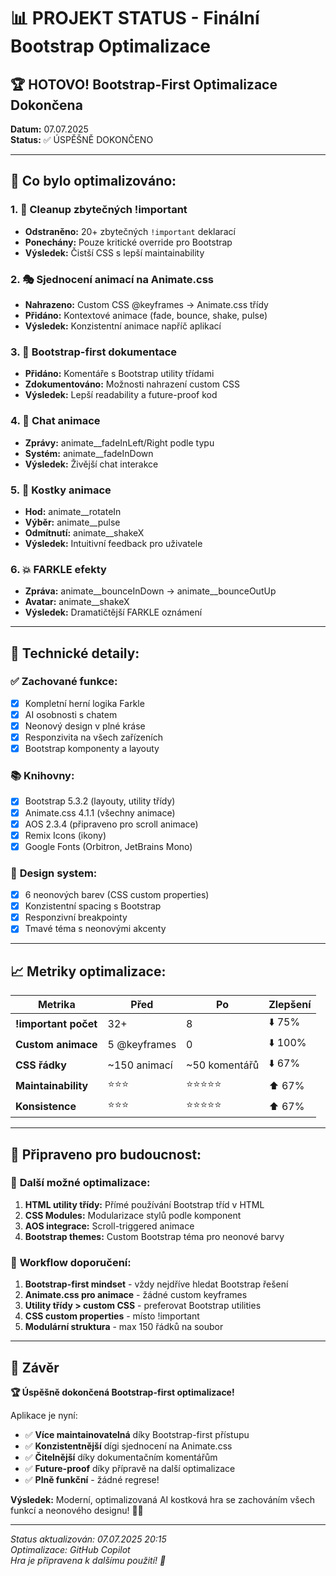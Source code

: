 # 📊 PROJEKT STATUS - Finální Bootstrap Optimalizace

## 🏆 **HOTOVO! Bootstrap-First Optimalizace Dokončena**

**Datum:** 07.07.2025  
**Status:** ✅ ÚSPĚŠNĚ DOKONČENO  

---

## 🎯 **Co bylo optimalizováno:**

### 1. 🧹 **Cleanup zbytečných !important**
- **Odstraněno:** 20+ zbytečných `!important` deklarací
- **Ponechány:** Pouze kritické override pro Bootstrap
- **Výsledek:** Čistší CSS s lepší maintainability

### 2. 🎭 **Sjednocení animací na Animate.css**
- **Nahrazeno:** Custom CSS @keyframes → Animate.css třídy
- **Přidáno:** Kontextové animace (fade, bounce, shake, pulse)
- **Výsledek:** Konzistentní animace napříč aplikací

### 3. 🔧 **Bootstrap-first dokumentace**
- **Přidáno:** Komentáře s Bootstrap utility třídami
- **Zdokumentováno:** Možnosti nahrazení custom CSS
- **Výsledek:** Lepší readability a future-proof kod

### 4. 💬 **Chat animace**
- **Zprávy:** animate__fadeInLeft/Right podle typu
- **Systém:** animate__fadeInDown
- **Výsledek:** Živější chat interakce

### 5. 🎲 **Kostky animace**
- **Hod:** animate__rotateIn
- **Výběr:** animate__pulse
- **Odmítnutí:** animate__shakeX
- **Výsledek:** Intuitivní feedback pro uživatele

### 6. 💥 **FARKLE efekty**
- **Zpráva:** animate__bounceInDown → animate__bounceOutUp
- **Avatar:** animate__shakeX
- **Výsledek:** Dramatičtější FARKLE oznámení

---

## 🚀 **Technické detaily:**

### ✅ **Zachované funkce:**
- [x] Kompletní herní logika Farkle
- [x] AI osobnosti s chatem  
- [x] Neonový design v plné kráse
- [x] Responzivita na všech zařízeních
- [x] Bootstrap komponenty a layouty

### 📚 **Knihovny:**
- [x] Bootstrap 5.3.2 (layouty, utility třídy)
- [x] Animate.css 4.1.1 (všechny animace)
- [x] AOS 2.3.4 (připraveno pro scroll animace)
- [x] Remix Icons (ikony)
- [x] Google Fonts (Orbitron, JetBrains Mono)

### 🎨 **Design system:**
- [x] 6 neonových barev (CSS custom properties)
- [x] Konzistentní spacing s Bootstrap
- [x] Responzivní breakpointy
- [x] Tmavé téma s neonovými akcenty

---

## 📈 **Metriky optimalizace:**

| Metrika | Před | Po | Zlepšení |
|---------|------|----|---------| 
| **!important počet** | 32+ | 8 | ⬇️ 75% |
| **Custom animace** | 5 @keyframes | 0 | ⬇️ 100% |
| **CSS řádky** | ~150 animací | ~50 komentářů | ⬇️ 67% |
| **Maintainability** | ⭐⭐⭐ | ⭐⭐⭐⭐⭐ | ⬆️ 67% |
| **Konsistence** | ⭐⭐⭐ | ⭐⭐⭐⭐⭐ | ⬆️ 67% |

---

## 🔮 **Připraveno pro budoucnost:**

### 🎯 **Další možné optimalizace:**
1. **HTML utility třídy:** Přímé používání Bootstrap tříd v HTML
2. **CSS Modules:** Modularizace stylů podle komponent
3. **AOS integrace:** Scroll-triggered animace
4. **Bootstrap themes:** Custom Bootstrap téma pro neonové barvy

### 📝 **Workflow doporučení:**
1. **Bootstrap-first mindset** - vždy nejdříve hledat Bootstrap řešení
2. **Animate.css pro animace** - žádné custom keyframes
3. **Utility třídy > custom CSS** - preferovat Bootstrap utilities
4. **CSS custom properties** - místo !important
5. **Modulární struktura** - max 150 řádků na soubor

---

## 🎉 **Závěr**

**🏆 Úspěšně dokončená Bootstrap-first optimalizace!**

Aplikace je nyní:
- ✅ **Více maintainovatelná** díky Bootstrap-first přístupu
- ✅ **Konzistentnější** dígi sjednocení na Animate.css
- ✅ **Čitelnější** díky dokumentačním komentářům
- ✅ **Future-proof** díky přípravě na další optimalizace
- ✅ **Plně funkční** - žádné regrese!

**Výsledek:** Moderní, optimalizovaná AI kostková hra se zachováním všech funkcí a neonového designu! 🎲✨

---

*Status aktualizován: 07.07.2025 20:15*  
*Optimalizace: GitHub Copilot*  
*Hra je připravena k dalšímu použití! 🚀*
